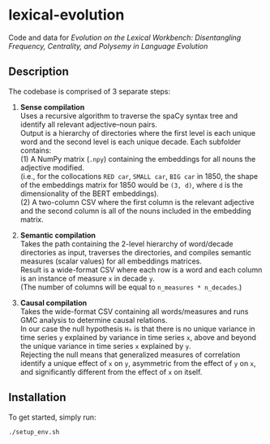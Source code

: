 # lexical-evolution

Code and data for *Evolution on the Lexical Workbench: Disentangling Frequency, Centrality, and Polysemy in Language Evolution*

## Description

The codebase is comprised of 3 separate steps:

1. **Sense compilation**  
   Uses a recursive algorithm to traverse the spaCy syntax tree and identify all relevant adjective–noun pairs.  
   Output is a hierarchy of directories where the first level is each unique word and the second level is each unique decade. Each subfolder contains:  
   (1) A NumPy matrix (`.npy`) containing the embeddings for all nouns the adjective modified.  
   (i.e., for the collocations `RED car`, `SMALL car`, `BIG car` in 1850, the shape of the embeddings matrix for 1850 would be `(3, d)`, where `d` is the dimensionality of the BERT embeddings).  
   (2) A two-column CSV where the first column is the relevant adjective and the second column is all of the nouns included in the embedding matrix.

2. **Semantic compilation**  
   Takes the path containing the 2-level hierarchy of word/decade directories as input, traverses the directories, and compiles semantic measures (scalar values) for all embeddings matrices.  
   Result is a wide-format CSV where each row is a word and each column is an instance of measure `x` in decade `y`.  
   (The number of columns will be equal to `n_measures * n_decades`.)

3. **Causal compilation**  
   Takes the wide-format CSV containing all words/measures and runs GMC analysis to determine causal relations.  
   In our case the null hypothesis `H₀` is that there is no unique variance in time series `y` explained by variance in time series `x`, above and beyond the unique variance in time series `x` explained by `y`.  
   Rejecting the null means that generalized measures of correlation identify a unique effect of `x` on `y`, asymmetric from the effect of `y` on `x`, and significantly different from the effect of `x` on itself.

## Installation

To get started, simply run:

```bash
./setup_env.sh
